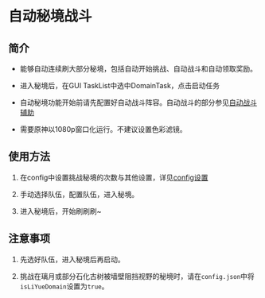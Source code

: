 # 自动秘境战斗


## 简介


- 能够自动连续刷大部分秘境，包括自动开始挑战、自动战斗和自动领取奖励。

- 进入秘境后，在GUI TaskList中选中DomainTask，点击启动任务

- 自动秘境功能开始前请先配置好自动战斗阵容。自动战斗的部分参见[自动战斗辅助](combat_assi.md)

- 需要原神以1080p窗口化运行。不建议设置色彩滤镜。

## 使用方法


1. 在config中设置挑战秘境的次数与其他设置，详见[config设置](config.md)

2. 手动选择队伍，配置队伍，进入秘境。

3. 进入秘境后，开始刷刷刷~

## 注意事项


1. 先选好队伍，进入秘境后再启动。

2. 挑战在璃月或部分石化古树被墙壁阻挡视野的秘境时，请在`config.json`中将`isLiYueDomain`设置为`true`。


